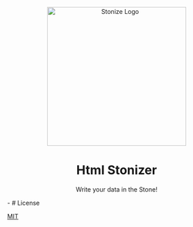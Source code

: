 <p align="center">
  <a href="http://stonize.com/" target="blank"><img src="https://stonize.com/static/media/logo_2.b1e2c59b.png" width="320" alt="Stonize Logo" /></a>
</p>

<h1 align="center"> Html Stonizer </h1>

<p align="center">Write your data in the Stone!</p>
-
# License

[MIT](/LICENSE.md)
